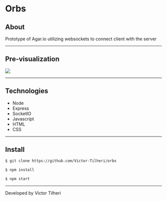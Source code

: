 # Orbs

## About

Prototype of Agar.io utilizing websockets to connect client with the server

---

## Pre-visualization
<img src="#"/>

---

## Technologies

- Node
- Express
- SocketIO
- Javascript
- HTML
- CSS

---

## Install

```bash 
$ git clone https://github.com/Victor-Tilheri/orbs

$ npm install

$ npm start
```

---

Developed by Victor Tilheri
